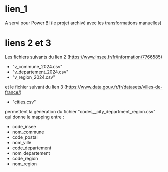 # lien_1

A servi pour Power BI (le projet archivé avec les transformations manuelles)


# liens 2 et 3

Les fichiers suivants du lien 2 (https://www.insee.fr/fr/information/7766585)

  - "v_commune_2024.csv"
  - "v_departement_2024.csv"
  - "v_region_2024.csv"

et le fichier suivant du lien 3 (https://www.data.gouv.fr/fr/datasets/villes-de-france/)

  - "cities.csv"

permettent la génération du fichier "codes__city_department_region.csv" qui donne le mapping entre :

  - code_insee
  - nom_commune
  - code_postal
  - nom_ville
  - code_departement
  - nom_departement
  - code_region
  - nom_region